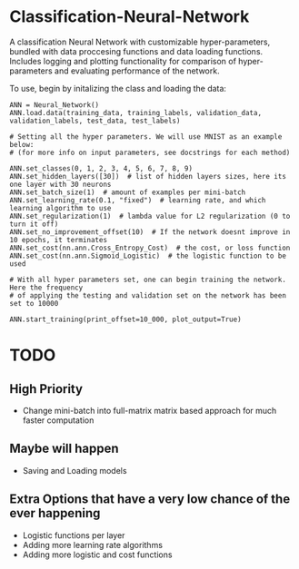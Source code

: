 # Classification-Neural-Network

A classification Neural Network with customizable hyper-parameters, bundled with data proccesing functions and data loading functions. Includes logging and plotting functionality for comparison of hyper-parameters and evaluating performance of the network.

To use, begin by initalizing the class and loading the data:

    ANN = Neural_Network()
    ANN.load.data(training_data, training_labels, validation_data, validation_labels, test_data, test_labels)

    # Setting all the hyper parameters. We will use MNIST as an example below:
    # (for more info on input parameters, see docstrings for each method)

    ANN.set_classes(0, 1, 2, 3, 4, 5, 6, 7, 8, 9)
    ANN.set_hidden_layers([30])  # list of hidden layers sizes, here its one layer with 30 neurons
    ANN.set_batch_size(1)  # amount of examples per mini-batch
    ANN.set_learning_rate(0.1, "fixed")  # learning rate, and which learning algorithm to use
    ANN.set_regularization(1)  # lambda value for L2 regularization (0 to turn it off)
    ANN.set_no_improvement_offset(10)  # If the network doesnt improve in 10 epochs, it terminates
    ANN.set_cost(nn.ann.Cross_Entropy_Cost)  # the cost, or loss function
    ANN.set_cost(nn.ann.Sigmoid_Logistic)  # the logistic function to be used
    
    # With all hyper parameters set, one can begin training the network. Here the frequency
    # of applying the testing and validation set on the network has been set to 10000

    ANN.start_training(print_offset=10_000, plot_output=True)
# TODO
## High Priority
- Change mini-batch into full-matrix matrix based approach for much faster computation
## Maybe will happen
- Saving and Loading models
## Extra Options that have a very low chance of the ever happening
- Logistic functions per layer
- Adding more learning rate algorithms
- Adding more logistic and cost functions

